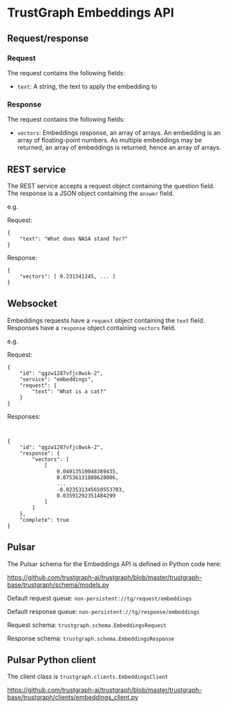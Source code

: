 
# TrustGraph Embeddings API

## Request/response

### Request

The request contains the following fields:
- `text`: A string, the text to apply the embedding to

### Response

The request contains the following fields:
- `vectors`: Embeddings response, an array of arrays.  An embedding is
  an array of floating-point numbers.  As multiple embeddings may be
  returned, an array of embeddings is returned, hence an array
  of arrays.

## REST service

The REST service accepts a request object containing the question field.
The response is a JSON object containing the `answer` field.

e.g.

Request:
```
{
    "text": "What does NASA stand for?"
}
```

Response:

```
{
    "vectors": [ 0.231341245, ... ]
}
```

## Websocket

Embeddings requests have a `request` object containing the `text` field.
Responses have a `response` object containing `vectors` field.

e.g.

Request:

```
{
    "id": "qgzw1287vfjc8wsk-2",
    "service": "embeddings",
    "request": {
        "text": "What is a cat?"
    }
}
```

Responses:

```


{
    "id": "qgzw1287vfjc8wsk-2",
    "response": {
        "vectors": [
            [
                0.04013510048389435,
                0.07536131888628006,
                ...
                -0.023531345650553703,
                0.03591292351484299
            ]
        ]
    },
    "complete": true
}
```

## Pulsar

The Pulsar schema for the Embeddings API is defined in Python code here:

https://github.com/trustgraph-ai/trustgraph/blob/master/trustgraph-base/trustgraph/schema/models.py

Default request queue:
`non-persistent://tg/request/embeddings`

Default response queue:
`non-persistent://tg/response/embeddings`

Request schema:
`trustgraph.schema.EmbeddingsRequest`

Response schema:
`trustgraph.schema.EmbeddingsResponse`

## Pulsar Python client

The client class is
`trustgraph.clients.EmbeddingsClient`

https://github.com/trustgraph-ai/trustgraph/blob/master/trustgraph-base/trustgraph/clients/embeddings_client.py

